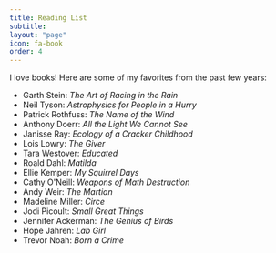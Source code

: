 ```yaml
---
title: Reading List
subtitle: 
layout: "page"
icon: fa-book
order: 4
---
```


I love books! Here are some of my favorites from the past few years:

- Garth Stein: *The Art of Racing in the Rain*
- Neil Tyson: *Astrophysics for People in a Hurry*
- Patrick Rothfuss: *The Name of the Wind*
- Anthony Doerr: *All the Light We Cannot See*
- Janisse Ray: *Ecology of a Cracker Childhood*
- Lois Lowry: *The Giver*
- Tara Westover: *Educated*
- Roald Dahl: *Matilda*
- Ellie Kemper: *My Squirrel Days*
- Cathy O'Neill: *Weapons of Math Destruction*
- Andy Weir: *The Martian*
- Madeline Miller: *Circe*
- Jodi Picoult: *Small Great Things*
- Jennifer Ackerman: *The Genius of Birds*
- Hope Jahren: *Lab Girl*
- Trevor Noah: *Born a Crime*

